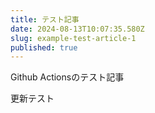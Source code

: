 ```yaml
---
title: テスト記事
date: 2024-08-13T10:07:35.580Z
slug: example-test-article-1
published: true
---
```


Github Actionsのテスト記事

更新テスト
